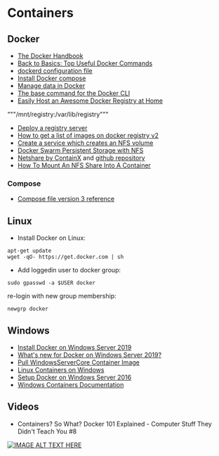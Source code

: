 # Containers

## Docker

- [The Docker Handbook](https://www.freecodecamp.org/news/the-docker-handbook/)
- [Back to Basics: Top Useful Docker Commands](https://adamtheautomator.com/back-to-basics-top-useful-docker-commands/)
- [dockerd configuration file](https://docs.docker.com/engine/reference/commandline/dockerd/)
- [Install Docker compose](https://docs.docker.com/compose/install/)
- [Manage data in Docker](https://docs.docker.com/engine/admin/volumes/)
- [The base command for the Docker CLI](https://docs.docker.com/engine/reference/commandline/docker/)
- [Easily Host an Awesome Docker Registry at Home](https://medium.com/@lukebenson/easily-host-an-awesome-docker-registry-at-home-694a9c70740f)

"""/mnt/registry:/var/lib/registry"""

- [Deploy a registry server](https://docs.docker.com/registry/deploying/)
- [How to get a list of images on docker registry v2](https://stackoverflow.com/questions/31251356/how-to-get-a-list-of-images-on-docker-registry-v2)
- [Create a service which creates an NFS volume](https://docs.docker.com/storage/volumes/#create-a-service-which-creates-an-nfs-volume)
- [Docker Swarm Persistent Storage with NFS](https://sysadmins.co.za/docker-swarm-persistent-storage-with-nfs/)
- [Netshare by ContainX](http://netshare.containx.io/docs/getting-started) and [github repository](https://github.com/ContainX/docker-volume-netshare)
- [How To Mount An NFS Share Into A Container](https://anto.online/guides/how-to-mount-an-nfs-share-into-a-container/)


### Compose

- [Compose file version 3 reference](https://docs.docker.com/compose/compose-file/)

## Linux

- Install Docker on Linux:

```
apt-get update
wget -qO- https://get.docker.com | sh
```

- Add loggedin user to docker group:

```
sudo gpasswd -a $USER docker
```
  re-login with new group membership:
```
newgrp docker
```

## Windows

- [Install Docker on Windows Server 2019](https://www.ntweekly.com/2018/11/03/install-docker-on-windows-server-2019/)
- [What's new for Docker on Windows Server 2019?](https://stefanscherer.github.io/docker-on-windows-server-2019/)
- [Pull WindowsServerCore Container Image](https://hub.docker.com/r/microsoft/windowsservercore/)
- [Linux Containers on Windows](https://docs.microsoft.com/en-us/virtualization/windowscontainers/deploy-containers/linux-containers)
- [Setup Docker on Windows Server 2016](https://blogs.technet.microsoft.com/canitpro/2016/10/26/step-by-step-setup-docker-on-your-windows-2016-server/)
- [Windows Containers Documentation](https://docs.microsoft.com/en-us/virtualization/windowscontainers/)

## Videos

- Containers? So What? Docker 101 Explained - Computer Stuff They Didn't Teach You #8

[![IMAGE ALT TEXT HERE](http://img.youtube.com/vi/0oEsMwSxBsk/default.jpg)](https://www.youtube.com/watch?v=0oEsMwSxBsk)
